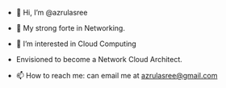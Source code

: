     
- 👋 Hi, I’m @azrulasree
- 💞️ My strong forte in Networking.
- 👀 I’m interested in Cloud Computing
- Envisioned to become a Network Cloud Architect.

- 📫 How to reach me: can email me at azrulasree@gmail.com

<!---
azrulasree/azrulasree is a ✨ special ✨ repository because its `README.md` (this file) appears on your GitHub profile.
You can click the Preview link to take a look at your changes.
--->
